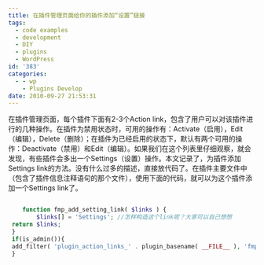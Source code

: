 ```yaml
---
title: 在插件管理页面给你的插件添加“设置”链接
tags:
  - code examples
  - development
  - DIY
  - plugins
  - WordPress
id: '383'
categories:
  - - wp
    - Plugins Develop
date: 2010-09-27 21:53:31
---
```


在插件管理页面，每个插件下面有2-3个Action link，包含了用户可以对该插件进行的几种操作。在插件为禁用状态时，可用的操作有：Activate（启用），Edit（编辑），Delete（删除）；在插件为已经启用的状态下，默认有两个可用的操作：Deactivate（禁用）和Edit（编辑）。如果我们在这个列表里仔细观察，就会发现，有些插件会多出一个Settings（设置）操作。本文记录了，为插件添加Settings link的方法。没有什么过多的描述，直接放代码了。在插件主要文件中（包含了插件信息注释语句的那个文件），使用下面的代码，就可以为这个插件添加一个Settings link了。

    

```php

    function fmp_add_setting_link( $links ) {
        $links[] = 'Settings'; //怎样构造这个link呢？大家可以自己想想
 return $links;
 }
 if(is_admin()){
 add_filter( 'plugin_action_links_' . plugin_basename( __FILE__ ), 'fmp_add_setting_link' );
 }

```
